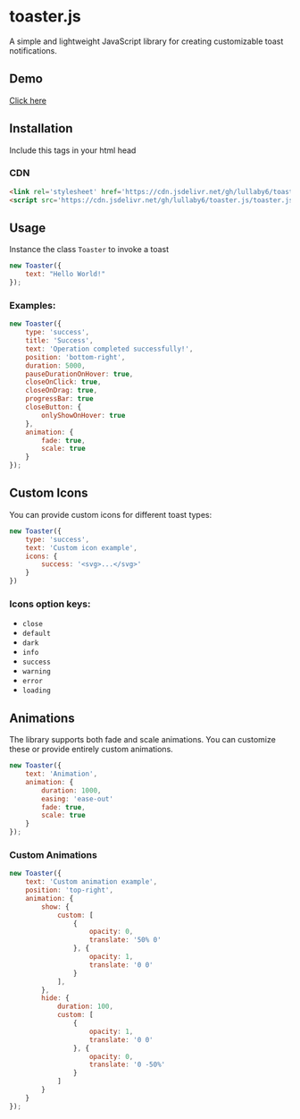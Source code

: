 # toaster.js

A simple and lightweight JavaScript library for creating customizable toast notifications.

## Demo

[Click here](https://lullaby6.github.io/toaster.js/)

## Installation

Include this tags in your html head

### CDN

```html
<link rel='stylesheet' href='https://cdn.jsdelivr.net/gh/lullaby6/toaster.js/toaster.css'>
<script src='https://cdn.jsdelivr.net/gh/lullaby6/toaster.js/toaster.js'></script>
```

## Usage

Instance the class `Toaster` to invoke a toast

```js
new Toaster({
    text: "Hello World!"
});
```

### Examples:

```js
new Toaster({
    type: 'success',
    title: 'Success',
    text: 'Operation completed successfully!',
    position: 'bottom-right',
    duration: 5000,
    pauseDurationOnHover: true,
    closeOnClick: true,
    closeOnDrag: true,
    progressBar: true
    closeButton: {
        onlyShowOnHover: true
    },
    animation: {
        fade: true,
        scale: true
    }
});
```

## Custom Icons

You can provide custom icons for different toast types:

```js
new Toaster({
    type: 'success',
    text: 'Custom icon example',
    icons: {
        success: '<svg>...</svg>'
    }
})
```

### Icons option keys:
- `close`
- `default`
- `dark`
- `info`
- `success`
- `warning`
- `error`
- `loading`

## Animations

The library supports both fade and scale animations. You can customize these or provide entirely custom animations.

```js
new Toaster({
    text: 'Animation',
    animation: {
        duration: 1000,
        easing: 'ease-out'
        fade: true,
        scale: true
    }
});
```

### Custom Animations

```js
new Toaster({
    text: 'Custom animation example',
    position: 'top-right',
    animation: {
        show: {
            custom: [
                {
                    opacity: 0,
                    translate: '50% 0'
                }, {
                    opacity: 1,
                    translate: '0 0'
                }
            ],
        },
        hide: {
            duration: 100,
            custom: [
                {
                    opacity: 1,
                    translate: '0 0'
                }, {
                    opacity: 0,
                    translate: '0 -50%'
                }
            ]
        }
    }
});
```